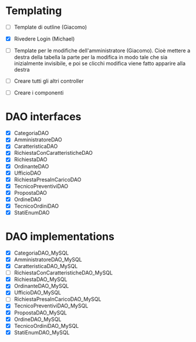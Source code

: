 <h1>Templating</h1>

- [ ] Template di outline (Giacomo)
- [x] Rivedere Login (Michael)
- [ ] Template per le modifiche dell'amministratore (Giacomo). Cioè mettere a destra della tabella la parte per la modifica 
in modo tale che sia inizialmente invisibile, e poi se clicchi modifica viene fatto apparire
alla destra
- [ ] Creare tutti gli altri controller
- [ ] Creare i componenti


<h1>DAO interfaces</h1>

- [x] CategoriaDAO
- [x] AmministratoreDAO
- [x] CaratteristicaDAO
- [x] RichiestaConCaratteristicheDAO
- [x] RichiestaDAO
- [x] OrdinanteDAO
- [x] UfficioDAO
- [x] RichiestaPresaInCaricoDAO
- [x] TecnicoPreventiviDAO
- [x] PropostaDAO
- [x] OrdineDAO
- [x] TecnicoOrdiniDAO
- [x] StatiEnumDAO

<h1>DAO implementations</h1>

- [x] CategoriaDAO_MySQL
- [x] AmministratoreDAO_MySQL
- [x] CaratteristicaDAO_MySQL
- [ ] RichiestaConCaratteristicheDAO_MySQL
- [x] RichiestaDAO_MySQL
- [x] OrdinanteDAO_MySQL
- [x] UfficioDAO_MySQL
- [ ] RichiestaPresaInCaricoDAO_MySQL
- [x] TecnicoPreventiviDAO_MySQL
- [x] PropostaDAO_MySQL
- [x] OrdineDAO_MySQL
- [x] TecnicoOrdiniDAO_MySQL
- [x] StatiEnumDAO_MySQL